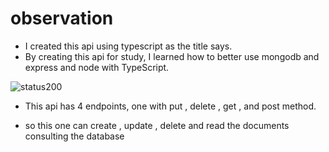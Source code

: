 # observation
- I created this api using typescript as the title says.
- By creating this api for study, I learned how to better use mongodb and express and node with TypeScript.

![status200](https://telegra.ph/file/4b110665cf25c33315701.png)

- This api has 4 endpoints, one with put , delete , get , and post method.

- so this one can create , update , delete and read the documents consulting the database 
